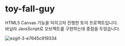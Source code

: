 # toy-fall-guy
HTML5 Canvas 기능을 익히고자 진행한 토이 프로젝트입니다.    
바닐라 JavsScript로 오브젝트를 구현하는데 중점을 두었습니다.    

![ezgif-3-e7645c919334](https://user-images.githubusercontent.com/70474517/116541430-6b5c6200-a926-11eb-8bba-f0e9cf539b49.gif)
